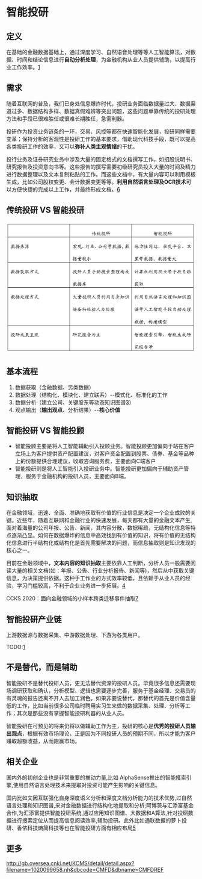 # 智能投研

## 定义

在基础的金融数据基础上，通过深度学习、自然语音处理等等人工智能算法，对数据、时间和结论信息进行**自动分析处理**，为金融机构从业人员提供辅助，以提高行业工作效率。[1]

## 需求

随着互联网的普及，我们已身处信息爆炸时代，投研业务面临数据量过大、数据渠道过多、数据结构多样、数据真假难辨等突出问题，这些问题单靠传统的投研处理方法和手段已很难胜任或很难长期胜任，急需利器。

投研作为投资业务链条的一环，交易、风控等都在快速智能化发展，投研同样需要变革；保持分析的客观性是投研工作的基本要求，借助现代科技手段，既可以提高各类投研工作的效率，又可以**弥补人类主观情绪**的干扰。

投行业务及证券研究业务中涉及大量的固定格式的文档撰写工作，如招股说明书、研究报告及投资意向书等。这些报告的撰写需要初级研究员投入大量的时间及精力进行数据整理以及文本复制粘贴的工作。而这些文档中，有大量内容可以利用模板生成，比如公司股权变更、会计数据变更等等。**利用自然语言处理及OCR技术**可以方便快捷的完成以上工作，并最终形成文档。[6]

## 传统投研 VS 智能投研

![传统投研 VS 智能投研](../img/traditional_vs_AI_Investment_Research.png)

## 基本流程

1. 数据获取（金融数据、另类数据）
1. 数据处理（结构化、模块化、建立联系）--模式化、标准化的工作
1. 数据分析（建立公司、关键股东等动态知识图谱[3]）
1. 观点输出（**输出观点**、分析结果）--**核心价值**

## 智能投研 VS 智能投顾

- 智能投顾主要是将人工智能辅助引入投顾业务。智能投顾更加偏向于站在客户立场上为客户提供资产配置建议，对客户资金配置到股票、债券、基金等品种上的份额提供合理建议，收取咨询服务费，主要面向C端客户
- 智能投研则是将人工智能引入投研业务中。智能投研更加偏向于辅助资产管理，服务于金融机构的投研人员，主要面向B端。

## 知识抽取

在金融领域，迅速、全面、准确地获取有价值的行业信息是决定一个企业成败的关键。近些年，随着互联网和金融行业的快速发展，每天都有大量的金融文本产生,面对着海量的公司年报、公告、新闻，其内容分散，数据稀疏，无结构化信息等特点逐渐凸显。如何在数据爆炸的信息中高效找到有价值的知识，将有价值的无结构化信息进行半结构化或结构化是首先需要解决的问题，而信息抽取则是知识发现的核心之一。

目前在金融领域中，**文本内容的知识抽取**主要依靠人工判断，分析人员一般需要阅读大量的相关文档(如：年报、公告、行业分析报告、新闻等)，然后从中获取关键信息，为决策提供依据。这种手工作业的方式效率较低，且依赖于从业人员的经验，学习门槛较高，不利于企业业务进一步拓展。[4]

CCKS 2020：面向金融领域的小样本跨类迁移事件抽取[7]

## 智能投研产业链

上游数据源与数据采集、中游数据处理、下游为各类用户。

TODO:[1]

## 不是替代，而是辅助

智能投研不是替代投研人员，更无法替代资深的投研人员。毕竟很多信息还需要现场调研获取和确认，分析模型、逻辑也需要逐步完善，服务于基金经理、交易员的有灵魂的报告还离不开人去加工润色。如果非要说替代，那替代的首先是价值含量低的工作，比如当前很多公司临时聘用实习生来做的数据采集、处理、分析等工作；其次是那些没有掌握智能投研利器的从业人员。

智能投研在可预见的将来仍将以做辅助工作为主，投研的核心是**优秀的投研人员输出观点**，根据有效市场理论，正是因为不同投研人员的预期不同，所以才能为客户赚取超额收益，从而跑赢市场。

## 相关企业

国内外的初创企业也是非常重要的推动力量,比如 AlphaSense推出的智能擭索引擎,使用自然语言处理技术来提取对投资可能产生影响的关键信息。

国内比如文因互联强化自身深度语义分析和深度文档分析能力的技术优势,过自然语言处理和知识图谱,来对金融数据进行结构化地提取和分析;阿博茨与汇添富基金合作,为汇添富提供智能投研系统,通过应用知识图谱、大数据和A算法,针对投硏数据进行搜索定位从而提高信息阅读效率,辅助投研。此外比如通联数据的萝卜投研、香侬科技熵简科技等也在智能投研方面有相应布局[5]

## 更多

http://gb.oversea.cnki.net/KCMS/detail/detail.aspx?filename=1020099658.nh&dbcode=CMFD&dbname=CMFDREF


[1]: https://www.weiyangx.com/362573.html
[2]: http://www.tr-ai.net/
[3]: https://zhuanlan.zhihu.com/p/46750171
[4]: https://www.zhihu.com/question/41187047/answer/1262911922
[5]: http://www.199it.com/archives/1223002.html
[6]: http://www.cstf.org.cn/newsdetail.asp?types=36&num=1165
[7]: https://github.com/xiaoqian19940510/CCKS-2020-event-extraction
